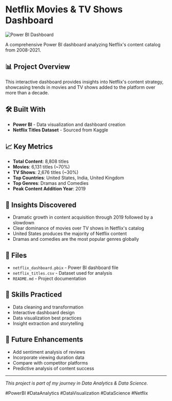 # Netflix Movies & TV Shows Dashboard

![Power BI Dashboard](https://via.placeholder.com/800x450?text=Netflix+Content+Dashboard+Screenshot)

A comprehensive Power BI dashboard analyzing Netflix's content catalog from 2008-2021.

## 📊 Project Overview

This interactive dashboard provides insights into Netflix's content strategy, showcasing trends in movies and TV shows added to the platform over more than a decade.

## 🛠️ Built With

- **Power BI** - Data visualization and dashboard creation
- **Netflix Titles Dataset** - Sourced from Kaggle

## 📈 Key Metrics

- **Total Content**: 8,808 titles
- **Movies**: 6,131 titles (~70%)
- **TV Shows**: 2,676 titles (~30%)
- **Top Countries**: United States, India, United Kingdom
- **Top Genres**: Dramas and Comedies
- **Peak Content Addition Year**: 2019

## 🎯 Insights Discovered

- Dramatic growth in content acquisition through 2019 followed by a slowdown
- Clear dominance of movies over TV shows in Netflix's catalog
- United States produces the majority of Netflix content
- Dramas and comedies are the most popular genres globally

## 📁 Files

- `netflix_dashboard.pbix` - Power BI dashboard file
- `netflix_titles.csv` - Dataset used for analysis
- `README.md` - Project documentation

## 🔧 Skills Practiced

- Data cleaning and transformation
- Interactive dashboard design
- Data visualization best practices
- Insight extraction and storytelling

## 🚀 Future Enhancements

- Add sentiment analysis of reviews
- Incorporate viewing duration data
- Compare with competitor platforms
- Predictive analysis of content success

---

*This project is part of my journey in Data Analytics & Data Science.*

#PowerBI #DataAnalytics #DataVisualization #DataScience #Netflix